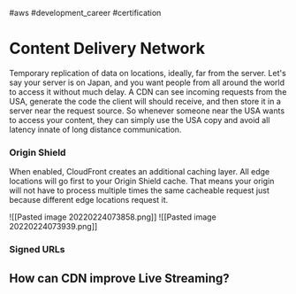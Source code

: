 #aws #development_career #certification 

# Content Delivery Network
Temporary replication of data on locations, ideally, far from the server. Let's say your server is on Japan, and you want people from all around the world to access it without much delay. A CDN can see incoming requests from the USA, generate the code the client will should receive, and then store it in a server near the request source. So whenever someone near the USA wants to access your content, they can simply use the USA copy and avoid all latency innate of long distance communication.

### Origin Shield
When enabled, CloudFront creates an additional caching layer. All edge locations will go first to your Origin Shield cache. That means your origin will not have to process multiple times the same cacheable request just because different edge locations request it.

![[Pasted image 20220224073858.png]]
![[Pasted image 20220224073939.png]]

### Signed URLs

## How can CDN improve Live Streaming?